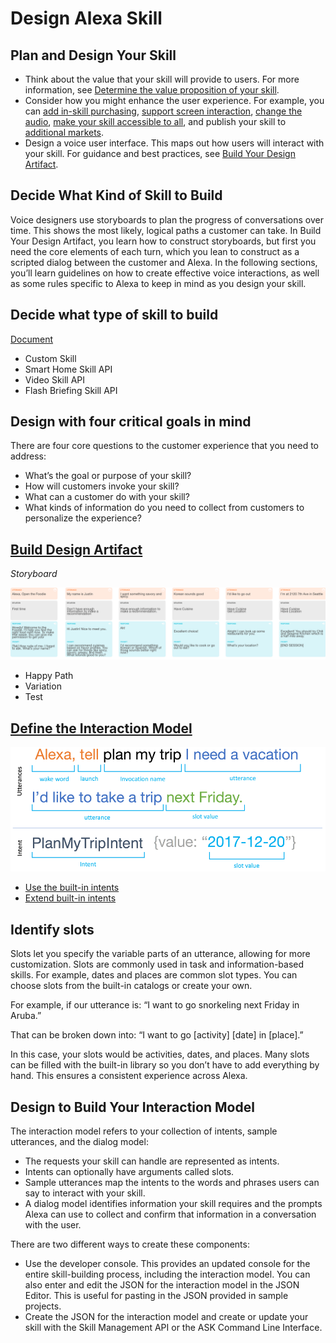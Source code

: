 # Design Alexa Skill

## Plan and Design Your Skill

- Think about the value that your skill will provide to users. For more information, see [Determine the value proposition of your skill](https://developer.amazon.com/en-US/docs/alexa/alexa-design/which-skill.html#determine-the-value-proposition-of-your-skill).
- Consider how you might enhance the user experience. For example, you can [add in-skill purchasing](https://developer.amazon.com/en-US/docs/alexa/alexa-design/isp.html), [support screen interaction](https://developer.amazon.com/en-US/docs/alexa/alexa-design/apl.html), [change the audio](https://developer.amazon.com/en-US/docs/alexa/alexa-design/audio.html), [make your skill accessible to all](https://developer.amazon.com/en-US/docs/alexa/alexa-design/accessibility.html), and publish your skill to [additional markets](https://developer.amazon.com/en-US/docs/alexa/alexa-design/internationalization.html).
- Design a voice user interface. This maps out how users will interact with your skill. For guidance and best practices, see [Build Your Design Artifact](https://developer.amazon.com/en-US/docs/alexa/alexa-design/build-artifact.html).

## Decide What Kind of Skill to Build

Voice designers use storyboards to plan the progress of conversations over time. This shows the most likely, logical paths a customer can take. In Build Your Design Artifact, you learn how to construct storyboards, but first you need the core elements of each turn, which you lean to construct as a scripted dialog between the customer and Alexa. In the following sections, you’ll learn guidelines on how to create effective voice interactions, as well as some rules specific to Alexa to keep in mind as you design your skill.

## Decide what type of skill to build

[Document](https://developer.amazon.com/en-US/docs/alexa/alexa-design/which-skill.html#determine-the-value-proposition-of-your-skill)

- Custom Skill
- Smart Home Skill API
- Video Skill API
- Flash Briefing Skill API

## Design with four critical goals in mind

There are four core questions to the customer experience that you need to address:

- What’s the goal or purpose of your skill?
- How will customers invoke your skill?
- What can a customer do with your skill?
- What kinds of information do you need to collect from customers to personalize the experience?

## [Build Design Artifact](https://developer.amazon.com/en-US/docs/alexa/alexa-design/build-artifact.html)

_Storyboard_

![StoryBoard](./images/FoodieStoryboard._TTH_.png)

- Happy Path
- Variation
- Test

## [Define the Interaction Model](https://developer.amazon.com/en-US/docs/alexa/alexa-design/build-artifact.html#define-the-interaction-model)

![Skill Investigation](./images/UtteranceIntentExplorer._TTH_.png)

- [Use the built-in intents](https://developer.amazon.com/en-US/docs/alexa/custom-skills/standard-built-in-intents.html)
- [Extend built-in intents](https://developer.amazon.com/en-US/docs/alexa/custom-skills/implement-the-built-in-intents.html)

## Identify slots

Slots let you specify the variable parts of an utterance, allowing for more customization. Slots are commonly used in task and information-based skills. For example, dates and places are common slot types. You can choose slots from the built-in catalogs or create your own.

For example, if our utterance is: “I want to go snorkeling next Friday in Aruba.”

That can be broken down into: “I want to go [activity] [date] in [place].”

In this case, your slots would be activities, dates, and places. Many slots can be filled with the built-in library so you don’t have to add everything by hand. This ensures a consistent experience across Alexa.

## Design to Build Your Interaction Model

The interaction model refers to your collection of intents, sample utterances, and the dialog model:

- The requests your skill can handle are represented as intents.
- Intents can optionally have arguments called slots.
- Sample utterances map the intents to the words and phrases users can say to interact with your skill.
- A dialog model identifies information your skill requires and the prompts Alexa can use to collect and confirm that information in a conversation with the user.

There are two different ways to create these components:

- Use the developer console. This provides an updated console for the entire skill-building process, including the interaction model. You can also enter and edit the JSON for the interaction model in the JSON Editor. This is useful for pasting in the JSON provided in sample projects.
- Create the JSON for the interaction model and create or update your skill with the Skill Management API or the ASK Command Line Interface.
